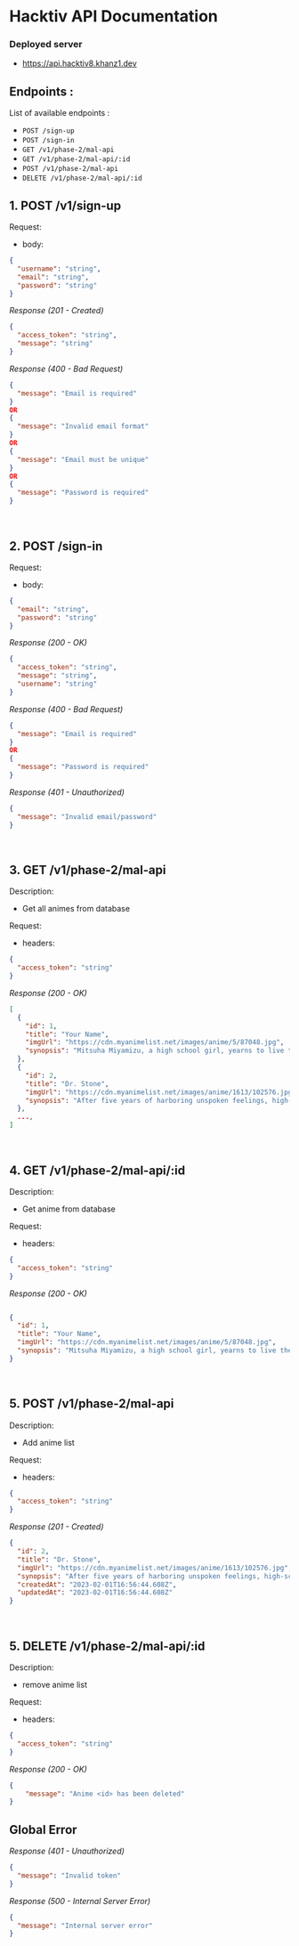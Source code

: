 # Hacktiv API Documentation

### Deployed server

- https://api.hacktiv8.khanz1.dev

## Endpoints :

List of available endpoints :

- `POST /sign-up`
- `POST /sign-in`
- `GET /v1/phase-2/mal-api`
- `GET /v1/phase-2/mal-api/:id`
- `POST /v1/phase-2/mal-api`
- `DELETE /v1/phase-2/mal-api/:id`


## 1. POST /v1/sign-up

Request:

- body:

```json
{
  "username": "string",
  "email": "string",
  "password": "string"
}
```

_Response (201 - Created)_

```json
{
  "access_token": "string",
  "message": "string"
}
```

_Response (400 - Bad Request)_

```json
{
  "message": "Email is required"
}
OR
{
  "message": "Invalid email format"
}
OR
{
  "message": "Email must be unique"
}
OR
{
  "message": "Password is required"
}
```

&nbsp;

## 2. POST /sign-in

Request:

- body:

```json
{
  "email": "string",
  "password": "string"
}
```

_Response (200 - OK)_

```json
{
  "access_token": "string",
  "message": "string",
  "username": "string"
}
```

_Response (400 - Bad Request)_

```json
{
  "message": "Email is required"
}
OR
{
  "message": "Password is required"
}
```

_Response (401 - Unauthorized)_

```json
{
  "message": "Invalid email/password"
}
```

&nbsp;

## 3. GET /v1/phase-2/mal-api

Description:

- Get all animes from database

Request:

- headers:

```json
{
  "access_token": "string"
}
```

_Response (200 - OK)_

```json
[
  {
    "id": 1,
    "title": "Your Name",
    "imgUrl": "https://cdn.myanimelist.net/images/anime/5/87048.jpg",
    "synopsis": "Mitsuha Miyamizu, a high school girl, yearns to live the life of a boy in the bustling city of Tokyo—a dream that stands in stark contrast to her present life in the countryside. Meanwhile in the city, Taki Tachibana lives a busy life as a high school student while juggling his part-time job and hopes for a future in architecture. One day, Mitsuha awakens in a room that is not her own and suddenly finds herself living the dream life in Tokyo—but in Taki's body! Elsewhere, Taki finds himself living Mitsuha's life in the humble countryside. In pursuit of an answer to this strange phenomenon, they begin to search for one another. Kimi no Na wa. revolves around Mitsuha and Taki's actions, which begin to have a dramatic impact on each other's lives, weaving them into a fabric held together by fate and circumstance."
  },
  {
    "id": 2,
    "title": "Dr. Stone",
    "imgUrl": "https://cdn.myanimelist.net/images/anime/1613/102576.jpg",
    "synopsis": "After five years of harboring unspoken feelings, high-schooler Taiju Ooki is finally ready to confess his love to Yuzuriha Ogawa. Just when Taiju begins his confession however, a blinding green light strikes the Earth and petrifies mankind around the world—turning every single human into stone. Several millennia later, Taiju awakens to find the modern world completely nonexistent, as nature has flourished in the years humanity stood still. Among a stone world of statues, Taiju encounters one other living human: his science-loving friend Senkuu, who has been active for a few months. Taiju learns that Senkuu has developed a grand scheme—to launch the complete revival of civilization with science. Taiju's brawn and Senkuu's brains combine to forge a formidable partnership, and they soon uncover a method to revive those petrified. However, Senkuu's master plan is threatened when his ideologies are challenged by those who awaken. All the while, the reason for mankind's petrification remains unknown."
  },
  ...,
]
```

&nbsp;

## 4. GET /v1/phase-2/mal-api/:id

Description:

- Get anime from database

Request:

- headers:

```json
{
  "access_token": "string"
}
```

_Response (200 - OK)_

```json

{
  "id": 1,
  "title": "Your Name",
  "imgUrl": "https://cdn.myanimelist.net/images/anime/5/87048.jpg",
  "synopsis": "Mitsuha Miyamizu, a high school girl, yearns to live the life of a boy in the bustling city of Tokyo—a dream that stands in stark contrast to her present life in the countryside. Meanwhile in the city, Taki Tachibana lives a busy life as a high school student while juggling his part-time job and hopes for a future in architecture. One day, Mitsuha awakens in a room that is not her own and suddenly finds herself living the dream life in Tokyo—but in Taki's body! Elsewhere, Taki finds himself living Mitsuha's life in the humble countryside. In pursuit of an answer to this strange phenomenon, they begin to search for one another. Kimi no Na wa. revolves around Mitsuha and Taki's actions, which begin to have a dramatic impact on each other's lives, weaving them into a fabric held together by fate and circumstance."
}
```

&nbsp;

## 5. POST /v1/phase-2/mal-api

Description:

- Add anime list

Request:

- headers:

```json
{
  "access_token": "string"
}
```

_Response (201 - Created)_

```json
{
  "id": 2,
  "title": "Dr. Stone",
  "imgUrl": "https://cdn.myanimelist.net/images/anime/1613/102576.jpg",
  "synopsis": "After five years of harboring unspoken feelings, high-schooler Taiju Ooki is finally ready to confess his love to Yuzuriha Ogawa. Just when Taiju begins his confession however, a blinding green light strikes the Earth and petrifies mankind around the world—turning every single human into stone. Several millennia later, Taiju awakens to find the modern world completely nonexistent, as nature has flourished in the years humanity stood still. Among a stone world of statues, Taiju encounters one other living human: his science-loving friend Senkuu, who has been active for a few months. Taiju learns that Senkuu has developed a grand scheme—to launch the complete revival of civilization with science. Taiju's brawn and Senkuu's brains combine to forge a formidable partnership, and they soon uncover a method to revive those petrified. However, Senkuu's master plan is threatened when his ideologies are challenged by those who awaken. All the while, the reason for mankind's petrification remains unknown.",
  "createdAt": "2023-02-01T16:56:44.608Z",
  "updatedAt": "2023-02-01T16:56:44.608Z"
}
```

&nbsp;

## 5. DELETE /v1/phase-2/mal-api/:id

Description:

- remove anime list

Request:

- headers:

```json
{
  "access_token": "string"
}
```

_Response (200 - OK)_

```json
{
    "message": "Anime <id> has been deleted"
}
```

## Global Error

_Response (401 - Unauthorized)_

```json
{
  "message": "Invalid token"
}
```

_Response (500 - Internal Server Error)_

```json
{
  "message": "Internal server error"
}
```